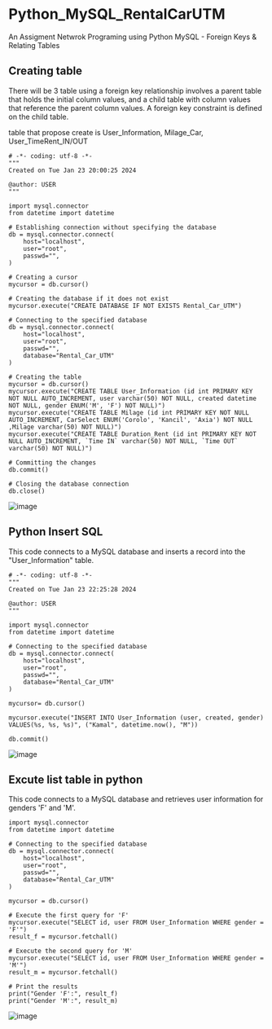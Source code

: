 # Python_MySQL_RentalCarUTM
An Assigment Netwrok Programing using Python MySQL  - Foreign Keys &amp; Relating Tables

## Creating table 
There will be 3 table using a foreign key relationship involves a parent table that holds the initial column values, and a child table with column values that reference the parent column values. A foreign key constraint is defined on the child table. 

table that propose create is User_Information, Milage_Car, User_TimeRent_IN/OUT

```
# -*- coding: utf-8 -*-
"""
Created on Tue Jan 23 20:00:25 2024

@author: USER
"""

import mysql.connector 
from datetime import datetime

# Establishing connection without specifying the database
db = mysql.connector.connect(
    host="localhost",
    user="root",
    passwd="",
)

# Creating a cursor
mycursor = db.cursor()

# Creating the database if it does not exist
mycursor.execute("CREATE DATABASE IF NOT EXISTS Rental_Car_UTM")

# Connecting to the specified database
db = mysql.connector.connect(
    host="localhost",
    user="root",
    passwd="",
    database="Rental_Car_UTM"
)

# Creating the table
mycursor = db.cursor()
mycursor.execute("CREATE TABLE User_Information (id int PRIMARY KEY NOT NULL AUTO_INCREMENT, user varchar(50) NOT NULL, created datetime NOT NULL, gender ENUM('M', 'F') NOT NULL)")
mycursor.execute("CREATE TABLE Milage (id int PRIMARY KEY NOT NULL AUTO_INCREMENT, CarSelect ENUM('Corolo', 'Kancil', 'Axia') NOT NULL ,Milage varchar(50) NOT NULL)")
mycursor.execute("CREATE TABLE Duration_Rent (id int PRIMARY KEY NOT NULL AUTO_INCREMENT, `Time IN` varchar(50) NOT NULL, `Time OUT` varchar(50) NOT NULL)")

# Committing the changes
db.commit()

# Closing the database connection
db.close()

```
![image](https://github.com/faisalhazry/Python_MySQL_RentalCarUTM/assets/121289405/fe9e51be-b0fa-4507-95f4-90938b42a510)


## Python Insert SQL
This code connects to a MySQL database and inserts a record into the "User_Information" table.
```
# -*- coding: utf-8 -*-
"""
Created on Tue Jan 23 22:25:28 2024

@author: USER
"""

import mysql.connector 
from datetime import datetime

# Connecting to the specified database
db = mysql.connector.connect(
    host="localhost",
    user="root",
    passwd="",
    database="Rental_Car_UTM"
)

mycursor= db.cursor()

mycursor.execute("INSERT INTO User_Information (user, created, gender) VALUES(%s, %s, %s)", ("Kamal", datetime.now(), "M"))

db.commit()
```
![image](https://github.com/faisalhazry/Python_MySQL_RentalCarUTM/assets/121289405/d69051df-df6e-408d-b714-f7dfd5a2b14e)

## Excute list table in python 
This code connects to a MySQL database and retrieves user information for genders 'F' and 'M'.
```
import mysql.connector 
from datetime import datetime

# Connecting to the specified database
db = mysql.connector.connect(
    host="localhost",
    user="root",
    passwd="",
    database="Rental_Car_UTM"
)

mycursor = db.cursor()

# Execute the first query for 'F'
mycursor.execute("SELECT id, user FROM User_Information WHERE gender = 'F'")
result_f = mycursor.fetchall()

# Execute the second query for 'M'
mycursor.execute("SELECT id, user FROM User_Information WHERE gender = 'M'")
result_m = mycursor.fetchall()

# Print the results
print("Gender 'F':", result_f)
print("Gender 'M':", result_m)
```
![image](https://github.com/faisalhazry/Python_MySQL_RentalCarUTM/assets/121289405/8416d8f9-bc7f-47dd-abf4-e176a2500ad1)



